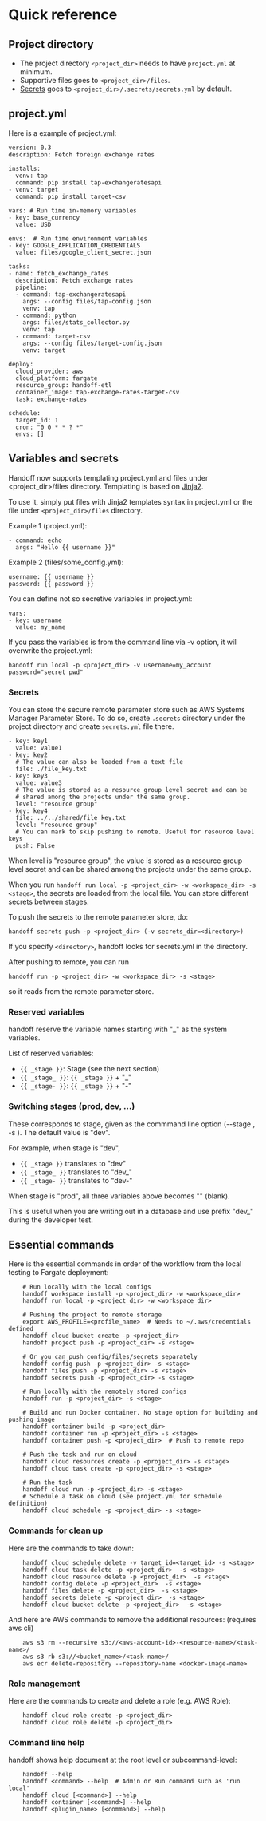 # Quick reference

## Project directory

- The project directory `<project_dir>` needs to have `project.yml` at minimum.
- Supportive files goes to `<project_dir>/files`.
- [Secrets](/01_run_local.html#secrets) goes to `<project_dir>/.secrets/secrets.yml` by default.

## project.yml

Here is a example of project.yml:

```
version: 0.3
description: Fetch foreign exchange rates

installs:
- venv: tap
  command: pip install tap-exchangeratesapi
- venv: target
  command: pip install target-csv

vars: # Run time in-memory variables
- key: base_currency
  value: USD

envs:  # Run time environment variables
- key: GOOGLE_APPLICATION_CREDENTIALS
  value: files/google_client_secret.json

tasks:
- name: fetch_exchange_rates
  description: Fetch exchange rates
  pipeline:
  - command: tap-exchangeratesapi
    args: --config files/tap-config.json
    venv: tap
  - command: python
    args: files/stats_collector.py
    venv: tap
  - command: target-csv
    args: --config files/target-config.json
    venv: target

deploy:
  cloud_provider: aws
  cloud_platform: fargate
  resource_group: handoff-etl
  container_image: tap-exchange-rates-target-csv
  task: exchange-rates

schedule:
  target_id: 1
  cron: "0 0 * * ? *"
  envs: []
```

## Variables and secrets

Handoff now supports templating project.yml and files under
<project_dir>/files directory. Templating is based on
[Jinja2](https://jinja.palletsprojects.com/).

To use it, simply put files with Jinja2 templates syntax in
project.yml or the file under `<project_dir>/files` directory.

Example 1 (project.yml):
```
- command: echo
  args: "Hello {{ username }}"
```

Example 2 (files/some_config.yml):
```
username: {{ username }}
password: {{ password }}
```

You can define not so secretive variables in project.yml:

```
vars:
- key: username
  value: my_name
```

If you pass the variables is from the command line via -v option, it will
overwrite the project.yml:

```
handoff run local -p <project_dir> -v username=my_account password="secret pwd"
```

### Secrets

You can store the secure remote parameter store such as AWS Systems Manager
Parameter Store. To do so, create `.secrets` directory under the project
directory and create `secrets.yml` file there.

```
- key: key1
  value: value1
- key: key2
  # The value can also be loaded from a text file
  file: ./file_key.txt
- key: key3
  value: value3
  # The value is stored as a resource group level secret and can be
  # shared among the projects under the same group.
  level: "resource group"
- key: key4
  file: ../../shared/file_key.txt
  level: "resource group"
  # You can mark to skip pushing to remote. Useful for resource level keys
  push: False
```

When level is "resource group", the value is stored as a resource group level
secret and can be shared among the projects under the same group.

When you run `handoff run local -p <project_dir> -w <workspace_dir> -s <stage>`,
the secrets are loaded from the local file. You can store different secrets
between stages.

To push the secrets to the remote parameter store, do:

```
handoff secrets push -p <project_dir> (-v secrets_dir=<directory>)
```

If you specify `<directory>`, handoff looks for secrets.yml in the directory.

After pushing to remote, you can run

```
handoff run -p <project_dir> -w <workspace_dir> -s <stage>
```

so it reads from the remote parameter store.

### Reserved variables

handoff reserve the variable names starting with "_" as the system variables.

List of reserved variables:

- `{{ _stage }}`: Stage (see the next section)
- `{{ _stage_ }}`: `{{ _stage }}` + "_"
- `{{ _stage- }}`: `{{ _stage }}` + "-"

### Switching stages (prod, dev, ...)

These corresponds to stage, given as the commmand line option
(--stage <stage>, -s <stage>). The default value is "dev".

For example, when stage is "dev",

- `{{ _stage }}` translates to "dev"
- `{{ _stage_ }}` translates to "dev_"
- `{{ _stage- }}` translates to "dev-"

When stage is "prod", all three variables above becomes "" (blank).

This is useful when you are writing out in a database and use prefix "dev_"
during the developer test.

## Essential commands

Here is the essential commands in order of the workflow from the local testing
to Fargate deployment:

```
    # Run locally with the local configs
    handoff workspace install -p <project_dir> -w <workspace_dir>
    handoff run local -p <project_dir> -w <workspace_dir>

    # Pushing the project to remote storage
    export AWS_PROFILE=<profile_name>  # Needs to ~/.aws/credentials defined
    handoff cloud bucket create -p <project_dir>
    handoff project push -p <project_dir> -s <stage>

    # Or you can push config/files/secrets separately
    handoff config push -p <project_dir> -s <stage>
    handoff files push -p <project_dir> -s <stage>
    handoff secrets push -p <project_dir> -s <stage>

    # Run locally with the remotely stored configs
    handoff run -p <project_dir> -s <stage>

    # Build and run Docker container. No stage option for building and pushing image
    handoff container build -p <project_dir>
    handoff container run -p <project_dir> -s <stage>
    handoff container push -p <project_dir>  # Push to remote repo

    # Push the task and run on cloud
    handoff cloud resources create -p <project_dir> -s <stage>
    handoff cloud task create -p <project_dir> -s <stage>

    # Run the task
    handoff cloud run -p <project_dir> -s <stage>
    # Schedule a task on cloud (See project.yml for schedule definition)
    handoff cloud schedule -p <project_dir> -s <stage>
```

### Commands for clean up

Here are the commands to take down:

```
    handoff cloud schedule delete -v target_id=<target_id> -s <stage>
    handoff cloud task delete -p <project_dir>  -s <stage>
    handoff cloud resource delete -p <project_dir>  -s <stage>
    handoff config delete -p <project_dir>  -s <stage>
    handoff files delete -p <project_dir>  -s <stage>
    handoff secrets delete -p <project_dir>  -s <stage>
    handoff cloud bucket delete -p <project_dir>  -s <stage>
```

And here are AWS commands to remove the additional resources:
(requires aws cli)

```
    aws s3 rm --recursive s3://<aws-account-id>-<resource-name>/<task-name>/
    aws s3 rb s3://<bucket_name>/<task-name>/
    aws ecr delete-repository --repository-name <docker-image-name>
```

### Role management

Here are the commands to create and delete a role (e.g. AWS Role):

```
    handoff cloud role create -p <project_dir> 
    handoff cloud role delete -p <project_dir>
```

### Command line help

handoff shows help document at the root level or subcommand-level:

```
    handoff --help
    handoff <command> --help  # Admin or Run command such as 'run local'
    handoff cloud [<command>] --help
    handoff container [<command>] --help
    handoff <plugin_name> [<command>] --help
```
